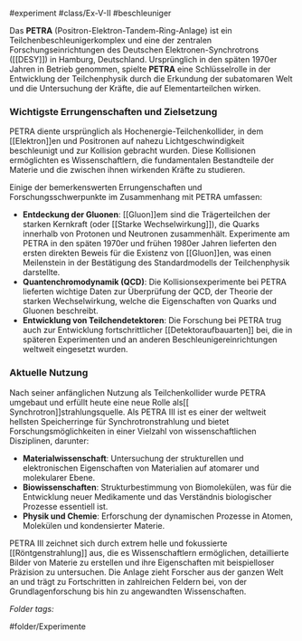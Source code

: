 #experiment #class/Ex-V-II #beschleuniger 

Das **PETRA** (Positron-Elektron-Tandem-Ring-Anlage) ist ein Teilchenbeschleunigerkomplex und eine der zentralen Forschungseinrichtungen des Deutschen Elektronen-Synchrotrons ([[DESY]]) in Hamburg, Deutschland. Ursprünglich in den späten 1970er Jahren in Betrieb genommen, spielte **PETRA** eine Schlüsselrolle in der Entwicklung der Teilchenphysik durch die Erkundung der subatomaren Welt und die Untersuchung der Kräfte, die auf Elementarteilchen wirken.

### Wichtigste Errungenschaften und Zielsetzung

PETRA diente ursprünglich als Hochenergie-Teilchenkollider, in dem [[Elektron]]en und Positronen  auf nahezu Lichtgeschwindigkeit beschleunigt und zur Kollision gebracht wurden. Diese Kollisionen ermöglichten es Wissenschaftlern, die fundamentalen Bestandteile der Materie und die zwischen ihnen wirkenden Kräfte zu studieren.

Einige der bemerkenswerten Errungenschaften und Forschungsschwerpunkte im Zusammenhang mit PETRA umfassen:

- **Entdeckung der Gluonen**: [[Gluon]]em sind die Trägerteilchen der starken Kernkraft (oder [[Starke Wechselwirkung]]), die Quarks innerhalb von Protonen und Neutronen zusammenhält. Experimente am PETRA in den späten 1970er und frühen 1980er Jahren lieferten den ersten direkten Beweis für die Existenz von [[Gluon]]en, was einen Meilenstein in der Bestätigung des Standardmodells der Teilchenphysik darstellte.
- **Quantenchromodynamik (QCD)**: Die Kollisionsexperimente bei PETRA lieferten wichtige Daten zur Überprüfung der QCD, der Theorie der starken Wechselwirkung, welche die Eigenschaften von Quarks und Gluonen beschreibt.
- **Entwicklung von Teilchendetektoren**: Die Forschung bei PETRA trug auch zur Entwicklung fortschrittlicher [[Detektoraufbauarten]] bei, die in späteren Experimenten und an anderen Beschleunigereinrichtungen weltweit eingesetzt wurden.

### Aktuelle Nutzung

Nach seiner anfänglichen Nutzung als Teilchenkollider wurde PETRA umgebaut und erfüllt heute eine neue Rolle als[[ Synchrotron]]strahlungsquelle. Als PETRA III ist es einer der weltweit hellsten Speicherringe für Synchrotronstrahlung und bietet Forschungsmöglichkeiten in einer Vielzahl von wissenschaftlichen Disziplinen, darunter:

- **Materialwissenschaft**: Untersuchung der strukturellen und elektronischen Eigenschaften von Materialien auf atomarer und molekularer Ebene.
- **Biowissenschaften**: Strukturbestimmung von Biomolekülen, was für die Entwicklung neuer Medikamente und das Verständnis biologischer Prozesse essentiell ist.
- **Physik und Chemie**: Erforschung der dynamischen Prozesse in Atomen, Molekülen und kondensierter Materie.

PETRA III zeichnet sich durch extrem helle und fokussierte [[Röntgenstrahlung]] aus, die es Wissenschaftlern ermöglichen, detaillierte Bilder von Materie zu erstellen und ihre Eigenschaften mit beispielloser Präzision zu untersuchen. Die Anlage zieht Forscher aus der ganzen Welt an und trägt zu Fortschritten in zahlreichen Feldern bei, von der Grundlagenforschung bis hin zu angewandten Wissenschaften.


 *Folder tags:*

#folder/Experimente